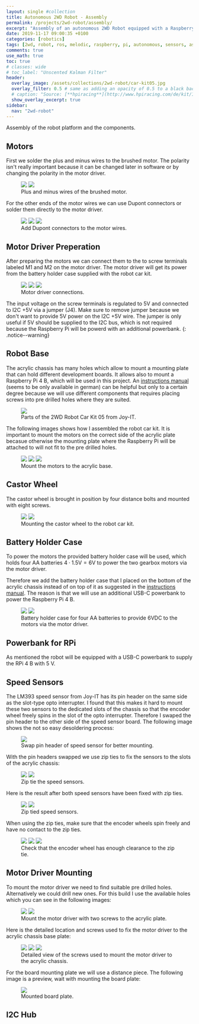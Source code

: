 ```yaml
---
layout: single #collection
title: Autonomous 2WD Robot - Assembly
permalink: /projects/2wd-robot/assembly/
excerpt: "Assembly of an autonomous 2WD Robot equipped with a Raspberry Pi 4 B running ROS melodic to sense and act in an environment."
date: 2019-11-17 09:00:35 +0100
categories: [robotics]
tags: [2wd, robot, ros, melodic, raspberry, pi, autonomous, sensors, assembly]
comments: true
use_math: true
toc: true
# classes: wide
# toc_label: "Unscented Kalman Filter"
header:
  overlay_image: /assets/collections/2wd-robot/car-kit05.jpg
  overlay_filter: 0.5 # same as adding an opacity of 0.5 to a black background
  # caption: "Source: [**hpiracing**](http://www.hpiracing.com/de/kit/114343)"
  show_overlay_excerpt: true
sidebar:
  nav: "2wd-robot"
---
```


Assembly of the robot platform and the components.


## Motors

First we solder the plus and minus wires to the brushed motor.
The polarity isn't really important because it can be changed later in software or by
changing the polarity in the motor driver.

<figure class="half">
    <a href="/assets/collections/2wd-robot/assembly/motor/01-motor-wires.jpg"><img src="/assets/collections/2wd-robot/assembly/motor/01-motor-wires.jpg"></a>
    <a href="/assets/collections/2wd-robot/assembly/motor/02-solder-motor-wires.jpg"><img src="/assets/collections/2wd-robot/assembly/motor/02-solder-motor-wires.jpg"></a>
    <figcaption>Plus and minus wires of the brushed motor.</figcaption>
</figure>

For the other ends of the motor wires we can use Dupont connectors or solder them directly to the motor driver.

<figure class="third">
    <a href="/assets/collections/2wd-robot/assembly/motor/03-crimp-motor-wires.jpg"><img src="/assets/collections/2wd-robot/assembly/motor/03-crimp-motor-wires.jpg"></a>
    <a href="/assets/collections/2wd-robot/assembly/motor/04-crimped-motor-wires.jpg"><img src="/assets/collections/2wd-robot/assembly/motor/04-crimped-motor-wires.jpg"></a>
    <a href="/assets/collections/2wd-robot/assembly/motor/05-dupont-motor-wires.jpg"><img src="/assets/collections/2wd-robot/assembly/motor/05-dupont-motor-wires.jpg"></a>
    <figcaption>Add Dupont connectors to the motor wires.</figcaption>
</figure>


## Motor Driver Preperation

After preparing the motors we can connect them to the to screw terminals labeled M1 and M2 on the motor driver.
The motor driver will get its power from the battery holder case supplied with the robot car kit.

<figure class="third">
    <a href="/assets/collections/2wd-robot/assembly/motor-driver/01-motor-driver.jpg"><img src="/assets/collections/2wd-robot/assembly/motor-driver/01-motor-driver.jpg"></a>
    <a href="/assets/collections/2wd-robot/assembly/motor-driver/02-motor-driver-power.jpg"><img src="/assets/collections/2wd-robot/assembly/motor-driver/02-motor-driver-power.jpg"></a>
    <a href="/assets/collections/2wd-robot/assembly/motor-driver/03-motor-driver-power.jpg"><img src="/assets/collections/2wd-robot/assembly/motor-driver/03-motor-driver-power.jpg"></a>
    <figcaption>Motor driver connections.</figcaption>
</figure>

The input voltage on the screw terminals is regulated to 5V and connected to I2C +5V via a jumper (J4). 
Make sure to remove jumper because we don't want to provide 5V power on the I2C +5V wire. 
The jumper is only useful if 5V should be supplied to the I2C bus, which is not required because the Raspberry Pi will be powerd with an additional powerbank.
{: .notice--warning}


## Robot Base

The acrylic chassis has many holes which allow to mount a mounting plate that can hold different development boards.
It allows also to mount a Raspberry Pi 4 B, which will be used in this project. 
An [instructions manual](https://joy-it.net/files/files/Produkte/robot05/Robot05-Anleitung.pdf) (seems to be only available in german) can be helpful but only to a certain degree because we will use different components that requires placing screws
into pre drilled holes where they are suited.

<figure>
    <a href="/assets/collections/2wd-robot/assembly/car-kit05.jpg"><img src="/assets/collections/2wd-robot/car-kit05.jpg"></a>
    <figcaption>Parts of the 2WD Robot Car Kit 05 from Joy-IT.</figcaption>
</figure>

The following images shows how I assembled the robot car kit. 
It is important to mount the motors on the correct side of the acrylic plate becasue otherwise
the mounting plate where the Raspberry Pi will be attached to will not fit to the pre drilled holes.

<figure class="third">
    <a href="/assets/collections/2wd-robot/assembly/motor/07-motor-frame.jpg"><img src="/assets/collections/2wd-robot/assembly/motor/07-motor-frame.jpg"></a>
    <a href="/assets/collections/2wd-robot/assembly/motor/08-motor-frame.jpg"><img src="/assets/collections/2wd-robot/assembly/motor/08-motor-frame.jpg"></a>
    <a href="/assets/collections/2wd-robot/assembly/motor/09-motors-frame.jpg"><img src="/assets/collections/2wd-robot/assembly/motor/09-motors-frame.jpg"></a>
    <figcaption>Mount the motors to the acrylic base.</figcaption>
</figure>


## Castor Wheel

The castor wheel is brought in position by four distance bolts and mounted with eight screws.

<figure class="half">
    <a href="/assets/collections/2wd-robot/assembly/castor-wheel/castor-wheel-screws.jpg"><img src="/assets/collections/2wd-robot/assembly/castor-wheel/castor-wheel-screws.jpg"></a>
    <a href="/assets/collections/2wd-robot/assembly/castor-wheel/castor-wheel-mounted.jpg"><img src="/assets/collections/2wd-robot/assembly/castor-wheel/castor-wheel-mounted.jpg"></a>
    <figcaption>Mounting the castor wheel to the robot car kit.</figcaption>
</figure>


## Battery Holder Case

To power the motors the provided battery holder case will be used, 
which holds four AA batteries $4 \cdot 1.5\text{V} = 6\text{V}$ to power the two gearbox motors via the motor driver.

Therefore we add the battery holder case that I placed on the bottom of 
the acrylic chassis instead of on top of it as suggested in the [instructions manual](https://joy-it.net/files/files/Produkte/robot05/Robot05-Anleitung.pdf). 
The reason is that we will use an additional USB-C powerbank to power the Raspberry Pi 4 B.

<figure class="half">
    <a href="/assets/collections/2wd-robot/assembly/power/battery-pack-bottom.jpg"><img src="/assets/collections/2wd-robot/assembly/power/battery-pack-bottom.jpg"></a>
    <a href="/assets/collections/2wd-robot/assembly/power/battery-pack-top.jpg"><img src="/assets/collections/2wd-robot/assembly/power/battery-pack-top.jpg"></a>
    <figcaption>Battery holder case for four AA batteries to provide 6VDC to the motors via the motor driver.</figcaption>
</figure>


## Powerbank for RPi

As mentioned the robot will be equipped with a USB-C powerbank to supply the RPi 4 B with 5 V. 


## Speed Sensors

The LM393 speed sensor from Joy-IT has its pin header on the same side as the slot-type opto interrupter.
I found that this makes it hard to mount these two sensors to the dedicated slots of the chassis so that the 
encoder wheel freely spins in the slot of the opto interrupter. Therefore I swaped the pin header to the other side of
the speed sensor board. The following image shows the not so easy desoldering process:

<figure>
    <a href="/assets/collections/2wd-robot/assembly/speed-sensor/01-speed-sensor-swap-pin-header.jpg"><img src="/assets/collections/2wd-robot/assembly/speed-sensor/01-speed-sensor-swap-pin-header.jpg"></a>
    <figcaption>Swap pin header of speed sensor for better mounting.</figcaption>
</figure>


With the pin headers swapped we use zip ties to fix the sensors to the slots of the acrylic chassis:

<figure class="half">
    <a href="/assets/collections/2wd-robot/assembly/speed-sensor/02-speed-sensor-zip-tie.jpg"><img src="/assets/collections/2wd-robot/assembly/speed-sensor/02-speed-sensor-zip-tie.jpg"></a>
    <a href="/assets/collections/2wd-robot/assembly/speed-sensor/03-speed-sensor-zip-tie.jpg"><img src="/assets/collections/2wd-robot/assembly/speed-sensor/03-speed-sensor-zip-tie.jpg"></a>
    <figcaption>Zip tie the speed sensors.</figcaption>
</figure>

Here is the result after both speed sensors have been fixed with zip ties. 

<figure class="half">
    <a href="/assets/collections/2wd-robot/assembly/speed-sensor/04-speed-sensors-zip-tied.jpg"><img src="/assets/collections/2wd-robot/assembly/speed-sensor/04-speed-sensors-zip-tied.jpg"></a>
    <a href="/assets/collections/2wd-robot/assembly/speed-sensor/05-speed-sensors-zip-tied.jpg"><img src="/assets/collections/2wd-robot/assembly/speed-sensor/05-speed-sensors-zip-tied.jpg"></a>
    <figcaption>Zip tied speed sensors.</figcaption>
</figure>


When using the zip ties, make sure that the encoder wheels spin freely and have no contact to the zip ties.

<figure class="third">
    <a href="/assets/collections/2wd-robot/assembly/speed-sensor/06-speed-sensor-encoder-wheel.jpg"><img src="/assets/collections/2wd-robot/assembly/speed-sensor/06-speed-sensor-encoder-wheel.jpg"></a>
    <a href="/assets/collections/2wd-robot/assembly/speed-sensor/07-speed-sensor-encoder-wheel-clearance.jpg"><img src="/assets/collections/2wd-robot/assembly/speed-sensor/07-speed-sensor-encoder-wheel-clearance.jpg"></a>
    <a href="/assets/collections/2wd-robot/assembly/speed-sensor/08-speed-sensor-encoder-wheel-clearance-close.jpg"><img src="/assets/collections/2wd-robot/assembly/speed-sensor/08-speed-sensor-encoder-wheel-clearance-close.jpg"></a>
    <figcaption>Check that the encoder wheel has enough clearance to the zip tie.</figcaption>
</figure>


## Motor Driver Mounting

To mount the motor driver we need to find suitable pre drilled holes. Alternatively we could drill new ones.
For this build I use the available holes which you can see in the following images:

<figure class="half">
    <a href="/assets/collections/2wd-robot/assembly/motor-driver/04-motor-driver-top.jpg"><img src="/assets/collections/2wd-robot/assembly/motor-driver/04-motor-driver-top.jpg"></a>
    <a href="/assets/collections/2wd-robot/assembly/motor-driver/05-motor-driver-top.jpg"><img src="/assets/collections/2wd-robot/assembly/motor-driver/05-motor-driver-top.jpg"></a>
    <figcaption>Mount the motor driver with two screws to the acrylic plate.</figcaption>
</figure>

Here is the detailed location and screws used to fix the motor driver to the acrylic chassis base plate:

<figure class="third">
    <a href="/assets/collections/2wd-robot/assembly/motor-driver/06-motor-driver-screw.jpg"><img src="/assets/collections/2wd-robot/assembly/motor-driver/06-motor-driver-screw.jpg"></a>
    <a href="/assets/collections/2wd-robot/assembly/motor-driver/07-motor-driver-screw.jpg"><img src="/assets/collections/2wd-robot/assembly/motor-driver/07-motor-driver-screw.jpg"></a>
    <a href="/assets/collections/2wd-robot/assembly/motor-driver/08-motor-driver-screw.jpg"><img src="/assets/collections/2wd-robot/assembly/motor-driver/08-motor-driver-screw.jpg"></a>
    <figcaption>Detailed view of the screws used to mount the motor driver to the acrylic chassis.</figcaption>
</figure>


For the board mounting plate we will use a distance piece. The following image is a preview, wait with mounting the board plate:

<figure class="half">
    <a href="/assets/collections/2wd-robot/assembly/motor-driver/09-motor-driver-screw-plate.jpg"><img src="/assets/collections/2wd-robot/assembly/motor-driver/09-motor-driver-screw-plate.jpg"></a>
    <figcaption>Mounted board plate.</figcaption>
</figure>

## I2C Hub
